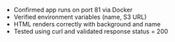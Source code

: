 - Confirmed app runs on port 81 via Docker
- Verified environment variables (name, S3 URL)
- HTML renders correctly with background and name
- Tested using curl and validated response status = 200

